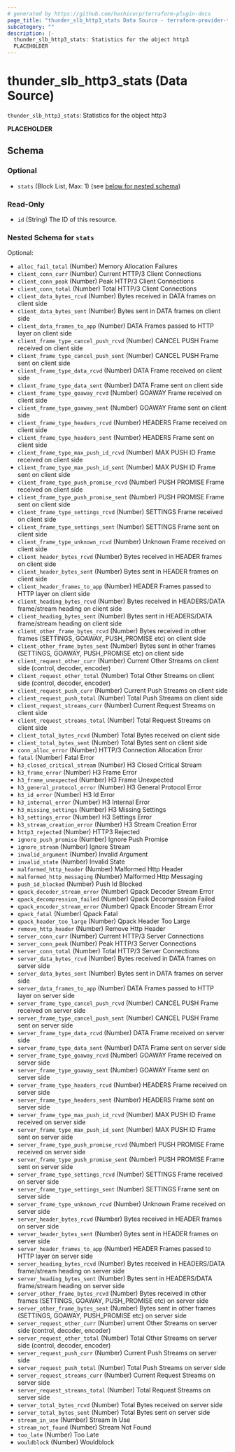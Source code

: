 ```yaml
---
# generated by https://github.com/hashicorp/terraform-plugin-docs
page_title: "thunder_slb_http3_stats Data Source - terraform-provider-thunder"
subcategory: ""
description: |-
  thunder_slb_http3_stats: Statistics for the object http3
  PLACEHOLDER
---
```


# thunder_slb_http3_stats (Data Source)

`thunder_slb_http3_stats`: Statistics for the object http3

__PLACEHOLDER__



<!-- schema generated by tfplugindocs -->
## Schema

### Optional

- `stats` (Block List, Max: 1) (see [below for nested schema](#nestedblock--stats))

### Read-Only

- `id` (String) The ID of this resource.

<a id="nestedblock--stats"></a>
### Nested Schema for `stats`

Optional:

- `alloc_fail_total` (Number) Memory Allocation Failures
- `client_conn_curr` (Number) Current HTTP/3 Client Connections
- `client_conn_peak` (Number) Peak HTTP/3 Client Connections
- `client_conn_total` (Number) Total HTTP/3 Client Connections
- `client_data_bytes_rcvd` (Number) Bytes received in DATA frames on client side
- `client_data_bytes_sent` (Number) Bytes sent in DATA frames on client side
- `client_data_frames_to_app` (Number) DATA Frames passed to HTTP layer on client side
- `client_frame_type_cancel_push_rcvd` (Number) CANCEL PUSH Frame received on client side
- `client_frame_type_cancel_push_sent` (Number) CANCEL PUSH Frame sent on client side
- `client_frame_type_data_rcvd` (Number) DATA Frame received on client side
- `client_frame_type_data_sent` (Number) DATA Frame sent on client side
- `client_frame_type_goaway_rcvd` (Number) GOAWAY Frame received on client side
- `client_frame_type_goaway_sent` (Number) GOAWAY Frame sent on client side
- `client_frame_type_headers_rcvd` (Number) HEADERS Frame received on client side
- `client_frame_type_headers_sent` (Number) HEADERS Frame sent on client side
- `client_frame_type_max_push_id_rcvd` (Number) MAX PUSH ID Frame received on client side
- `client_frame_type_max_push_id_sent` (Number) MAX PUSH ID Frame sent on client side
- `client_frame_type_push_promise_rcvd` (Number) PUSH PROMISE Frame received on client side
- `client_frame_type_push_promise_sent` (Number) PUSH PROMISE Frame sent on client side
- `client_frame_type_settings_rcvd` (Number) SETTINGS Frame received on client side
- `client_frame_type_settings_sent` (Number) SETTINGS Frame sent on client side
- `client_frame_type_unknown_rcvd` (Number) Unknown Frame received on client side
- `client_header_bytes_rcvd` (Number) Bytes received in HEADER frames on client side
- `client_header_bytes_sent` (Number) Bytes sent in HEADER frames on client side
- `client_header_frames_to_app` (Number) HEADER Frames passed to HTTP layer on client side
- `client_heading_bytes_rcvd` (Number) Bytes received in HEADERS/DATA frame/stream heading on client side
- `client_heading_bytes_sent` (Number) Bytes sent in HEADERS/DATA frame/stream heading on client side
- `client_other_frame_bytes_rcvd` (Number) Bytes received in other frames (SETTINGS, GOAWAY, PUSH_PROMISE etc) on client side
- `client_other_frame_bytes_sent` (Number) Bytes sent in other frames (SETTINGS, GOAWAY, PUSH_PROMISE etc) on client side
- `client_request_other_curr` (Number) Current Other Streams on client side (control, decoder, encoder)
- `client_request_other_total` (Number) Total Other Streams on client side (control, decoder, encoder)
- `client_request_push_curr` (Number) Current Push Streams on client side
- `client_request_push_total` (Number) Total Push Streams on client side
- `client_request_streams_curr` (Number) Current Request Streams on client side
- `client_request_streams_total` (Number) Total Request Streams on client side
- `client_total_bytes_rcvd` (Number) Total Bytes received on client side
- `client_total_bytes_sent` (Number) Total Bytes sent on client side
- `conn_alloc_error` (Number) HTTP/3 Connection Allocation Error
- `fatal` (Number) Fatal Error
- `h3_closed_critical_stream` (Number) H3 Closed Critical Stream
- `h3_frame_error` (Number) H3 Frame Error
- `h3_frame_unexpected` (Number) H3 Frame Unexpected
- `h3_general_protocol_error` (Number) H3 General Protocol Error
- `h3_id_error` (Number) H3 Id Error
- `h3_internal_error` (Number) H3 Internal Error
- `h3_missing_settings` (Number) H3 Missing Settings
- `h3_settings_error` (Number) H3 Settings Error
- `h3_stream_creation_error` (Number) H3 Stream Creation Error
- `http3_rejected` (Number) HTTP3 Rejected
- `ignore_push_promise` (Number) Ignore Push Promise
- `ignore_stream` (Number) Ignore Stream
- `invalid_argument` (Number) Invalid Argument
- `invalid_state` (Number) Invalid State
- `malformed_http_header` (Number) Malformed Http Header
- `malformed_http_messaging` (Number) Malformed Http Messaging
- `push_id_blocked` (Number) Push Id Blocked
- `qpack_decoder_stream_error` (Number) Qpack Decoder Stream Error
- `qpack_decompression_failed` (Number) Qpack Decompression Failed
- `qpack_encoder_stream_error` (Number) Qpack Encoder Stream Error
- `qpack_fatal` (Number) Qpack Fatal
- `qpack_header_too_large` (Number) Qpack Header Too Large
- `remove_http_header` (Number) Remove Http Header
- `server_conn_curr` (Number) Current HTTP/3 Server Connections
- `server_conn_peak` (Number) Peak HTTP/3 Server Connections
- `server_conn_total` (Number) Total HTTP/3 Server Connections
- `server_data_bytes_rcvd` (Number) Bytes received in DATA frames on server side
- `server_data_bytes_sent` (Number) Bytes sent in DATA frames on server side
- `server_data_frames_to_app` (Number) DATA Frames passed to HTTP layer on server side
- `server_frame_type_cancel_push_rcvd` (Number) CANCEL PUSH Frame received on server side
- `server_frame_type_cancel_push_sent` (Number) CANCEL PUSH Frame sent on server side
- `server_frame_type_data_rcvd` (Number) DATA Frame received on server side
- `server_frame_type_data_sent` (Number) DATA Frame sent on server side
- `server_frame_type_goaway_rcvd` (Number) GOAWAY Frame received on server side
- `server_frame_type_goaway_sent` (Number) GOAWAY Frame sent on server side
- `server_frame_type_headers_rcvd` (Number) HEADERS Frame received on server side
- `server_frame_type_headers_sent` (Number) HEADERS Frame sent on server side
- `server_frame_type_max_push_id_rcvd` (Number) MAX PUSH ID Frame received on server side
- `server_frame_type_max_push_id_sent` (Number) MAX PUSH ID Frame sent on server side
- `server_frame_type_push_promise_rcvd` (Number) PUSH PROMISE Frame received on server side
- `server_frame_type_push_promise_sent` (Number) PUSH PROMISE Frame sent on server side
- `server_frame_type_settings_rcvd` (Number) SETTINGS Frame received on server side
- `server_frame_type_settings_sent` (Number) SETTINGS Frame sent on server side
- `server_frame_type_unknown_rcvd` (Number) Unknown Frame received on server side
- `server_header_bytes_rcvd` (Number) Bytes received in HEADER frames on server side
- `server_header_bytes_sent` (Number) Bytes sent in HEADER frames on server side
- `server_header_frames_to_app` (Number) HEADER Frames passed to HTTP layer on server side
- `server_heading_bytes_rcvd` (Number) Bytes received in HEADERS/DATA frame/stream heading on server side
- `server_heading_bytes_sent` (Number) Bytes sent in HEADERS/DATA frame/stream heading on server side
- `server_other_frame_bytes_rcvd` (Number) Bytes received in other frames (SETTINGS, GOAWAY, PUSH_PROMISE etc) on server side
- `server_other_frame_bytes_sent` (Number) Bytes sent in other frames (SETTINGS, GOAWAY, PUSH_PROMISE etc) on server side
- `server_request_other_curr` (Number) urrent Other Streams on server side (control, decoder, encoder)
- `server_request_other_total` (Number) Total Other Streams on server side (control, decoder, encoder)
- `server_request_push_curr` (Number) Current Push Streams on server side
- `server_request_push_total` (Number) Total Push Streams on server side
- `server_request_streams_curr` (Number) Current Request Streams on server side
- `server_request_streams_total` (Number) Total Request Streams on server side
- `server_total_bytes_rcvd` (Number) Total Bytes received on server side
- `server_total_bytes_sent` (Number) Total Bytes sent on server side
- `stream_in_use` (Number) Stream In Use
- `stream_not_found` (Number) Stream Not Found
- `too_late` (Number) Too Late
- `wouldblock` (Number) Wouldblock


